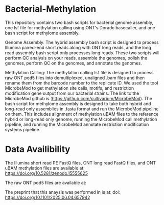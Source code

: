 # Bacterial-Methylation
This repository contains two bash scripts for bacterial genome assembly, one lsf file for methylation calling using ONT's Dorado basecaller, and one bash script for methylome assembly. 

Genome Assembly: The hybrid assembly bash script is designed to process Illumina paired-end short reads along with ONT long reads, and the long read assembly bash script only processes long reads. These two scripts will perform QC analysis on your reads, assemble the genomes, polish the genomes, perform QC on the genomes, and annotate the genomes. 

Methylation Calling: The methylation calling lsf file is designed to process raw ONT pod5 files into demultiplexed, unaligned .bam files and then rename them from the barcode number to the replicate ID. We used the tool MicrobeMod to get methylation site calls, motifs, and restriction modification gene output from our bacterial strains. The link to the MicrobeMod github is (https://github.com/cultivarium/MicrobeMod). The bash script for methylome assembly is designed to take both hybrid and long-read only assemblies in .fasta format and run the MicrobeMod pipeline on them. This includes alignment of methylation uBAM files to the reference hybrid or long-read only genome, running the MicrobeMod call methylation pipeline, and running the MicrobeMod annotate restriction modification systems pipeline.

# Data Availibility
The Illumina short read PE FastQ files, ONT long read FastQ files, and ONT uBAM methylation files are available at: https://doi.org/10.5281/zenodo.15555625 

The raw ONT pod5 files are available at: 

The preprint that this anaysis was performed in is at: doi: https://doi.org/10.1101/2025.06.04.657942 
